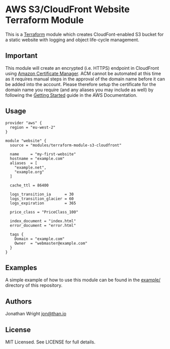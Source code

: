 # AWS S3/CloudFront Website Terraform Module

This is a [Terraform](https://www.terraform.io) module which creates
CloudFont-enabled S3 bucket for a static website with logging and object
life-cycle management.

## Important

This module will create an encrypted (i.e. HTTPS) endpoint in CloudFront using
[Amazon Certificate Manager](https://aws.amazon.com/certificate-manager/). ACM
cannot be automated at this time as it requires manual steps in the approval
of the domain name before it can be added into the account. Please therefore
setup the certificate for the domain name you require (and any aliases you may
include as well) by following the
[Getting Started](http://docs.aws.amazon.com/acm/latest/userguide/gs.html) guide
in the AWS Documentation.

## Usage

```hcl
provider "aws" {
  region = "eu-west-2"
}

module "website" {
  source = "modules/terraform-module-s3-cloudfront"

  name     = "my-first-website"
  hostname = "example.com"
  aliases  = [
  	"example.net",
  	"example.org"
  ]

  cache_ttl = 86400

  logs_transition_ia      = 30
  logs_transition_glacier = 60
  logs_expiration         = 365

  price_class = "PriceClass_100"

  index_document = "index.html"
  error_document = "error.html"

  tags {
    Domain = "example.com"
    Owner  = "webmaster@example.com"
  }
}
```

## Examples

A simple example of how to use this module can be found in the
[example/](https://github.com/jonathanio/terraform-module-s3-cloudfront/tree/master/example)
directory of this repository.

## Authors

Jonathan Wright <jon@than.io>

## License

MIT Licensed. See LICENSE for full details.
